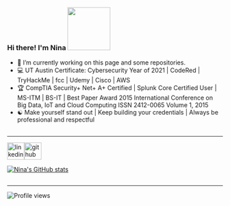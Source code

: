 
### Hi there! I'm Nina <img src="https://pic.funnygifsbox.com/uploads/2021/05/funnygifsbox.com-2021-05-22-12-08-33-86.gif" width="100">

- :satellite:  I’m currently working on this page and some repositories.
- :computer: UT Austin Certificate: Cybersecurity Year of 2021 | CodeRed | TryHackMe | fcc | Udemy | Cisco | AWS
- :trophy: CompTIA Security+ Net+ A+ Certified | Splunk Core Certified User | MS-ITM | BS-IT | Best Paper Award 2015 International Conference on Big Data, IoT and Cloud Computing ISSN 2412-0065 Volume 1, 2015
- :yin_yang: Make yourself stand out | Keep building your credentials | Always be professional and respectful

##
---
 
[<img src='https://upload.wikimedia.org/wikipedia/commons/0/01/LinkedIn_Logo.svg' alt='linkedin' height='40'>](https://www.linkedin.com/in/nina-herbold-8635a2212/)[<img src='https://github.com/Diablo5G/Certification-Prep/blob/main/Splunk%20Certification/Images/Credly-Logo.png' alt='github' height='40'>](https://www.credly.com/users/nina-herbold/badges) 

[![Nina's GitHub stats](https://github-readme-stats.vercel.app/api?username=diablo5g&hide=issues,contribs&count_private=true&show_icons=true&theme=yeblu)](https://github.com/diablo5g/github-readme-stats)  
 
##
---

<img src="https://camo.githubusercontent.com/83f0d3be3e7be8027e9726afe0f1eacaccbc49969298d7ad4263102679928733/68747470733a2f2f677076632e6172747572696f2e6465762f6b61726d612d373836" alt="Profile views" data-canonical-src="https://gpvc.arturio.dev/Diablo5G" style="max-width: 100%;">
